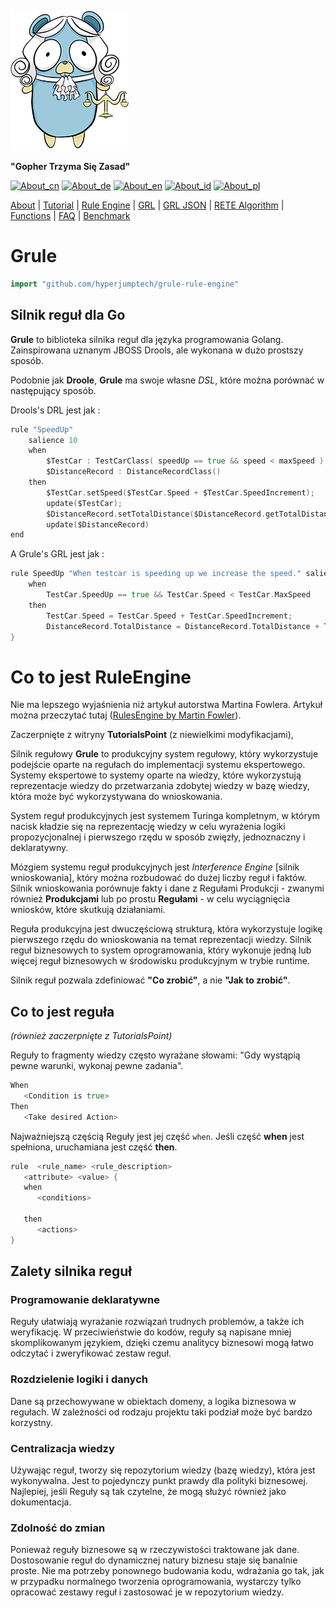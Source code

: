 [![Gopher Holds The Rules](https://github.com/hyperjumptech/grule-rule-engine/blob/master/gopher-grule.png?raw=true)](https://github.com/hyperjumptech/grule-rule-engine/blob/master/gopher-grule.png?raw=true)


__"Gopher Trzyma Się Zasad"__

[![About_cn](https://github.com/yammadev/flag-icons/blob/master/png/CN.png?raw=true)](../cn/About_cn.md)
[![About_de](https://github.com/yammadev/flag-icons/blob/master/png/DE.png?raw=true)](../de/About_de.md)
[![About_en](https://github.com/yammadev/flag-icons/blob/master/png/GB.png?raw=true)](../en/About_en.md)
[![About_id](https://github.com/yammadev/flag-icons/blob/master/png/ID.png?raw=true)](../id/About_id.md)
[![About_pl](https://github.com/yammadev/flag-icons/blob/master/png/PL.png?raw=true)](../pl/About_pl.md)

[About](About_pl.md) | [Tutorial](Tutorial_pl.md) | [Rule Engine](RuleEngine_pl.md) | [GRL](GRL_pl.md) | [GRL JSON](GRL_JSON_pl.md) | [RETE Algorithm](RETE_pl.md) | [Functions](Function_pl.md) | [FAQ](FAQ_pl.md) | [Benchmark](Benchmarking_pl.md)

# Grule

```go
import "github.com/hyperjumptech/grule-rule-engine"
```

## Silnik reguł dla Go

**Grule** to biblioteka silnika reguł dla języka programowania Golang. Zainspirowana uznanym JBOSS Drools, ale wykonana w dużo prostszy sposób.

Podobnie jak **Droole**, **Grule** ma swoje własne *DSL*, które można porównać w następujący sposób.

Drools's DRL jest jak :

```go
rule "SpeedUp"
    salience 10
    when
        $TestCar : TestCarClass( speedUp == true && speed < maxSpeed )
        $DistanceRecord : DistanceRecordClass()
    then
        $TestCar.setSpeed($TestCar.Speed + $TestCar.SpeedIncrement);
        update($TestCar);
        $DistanceRecord.setTotalDistance($DistanceRecord.getTotalDistance() + $TestCar.Speed)
        update($DistanceRecord)
end
```

A Grule's GRL jest jak :

```go
rule SpeedUp "When testcar is speeding up we increase the speed." salience 10  {
    when
        TestCar.SpeedUp == true && TestCar.Speed < TestCar.MaxSpeed
    then
        TestCar.Speed = TestCar.Speed + TestCar.SpeedIncrement;
        DistanceRecord.TotalDistance = DistanceRecord.TotalDistance + TestCar.Speed;
}
```

# Co to jest RuleEngine

Nie ma lepszego wyjaśnienia niż artykuł autorstwa Martina Fowlera. Artykuł można przeczytać tutaj ([RulesEngine by Martin Fowler](https://martinfowler.com/bliki/RulesEngine.html)).

Zaczerpnięte z witryny **TutorialsPoint** (z niewielkimi modyfikacjami),

Silnik regułowy **Grule** to produkcyjny system regułowy, który wykorzystuje podejście oparte na regułach do implementacji systemu ekspertowego. Systemy ekspertowe to systemy oparte na wiedzy, które wykorzystują reprezentacje wiedzy do przetwarzania zdobytej wiedzy w bazę wiedzy, która może być wykorzystywana do wnioskowania.

System reguł produkcyjnych jest systemem Turinga kompletnym, w którym nacisk kładzie się na reprezentację wiedzy w celu wyrażenia logiki propozycjonalnej i pierwszego rzędu w sposób zwięzły, jednoznaczny i deklaratywny.

Mózgiem systemu reguł produkcyjnych jest *Interference Engine* [silnik wnioskowania], który można rozbudować do dużej liczby reguł i faktów. Silnik wnioskowania porównuje fakty i dane z Regułami Produkcji - zwanymi również **Produkcjami** lub po prostu **Regułami** - w celu wyciągnięcia wniosków, które skutkują działaniami.

Reguła produkcyjna jest dwuczęściową strukturą, która wykorzystuje logikę pierwszego rzędu do wnioskowania na temat reprezentacji wiedzy. Silnik reguł biznesowych to system oprogramowania, który wykonuje jedną lub więcej reguł biznesowych w środowisku produkcyjnym w trybie runtime.

Silnik reguł pozwala zdefiniować **"Co zrobić"**, a nie **"Jak to zrobić"**.

## Co to jest reguła

*(również zaczerpnięte z TutorialsPoint)*

Reguły to fragmenty wiedzy często wyrażane słowami: "Gdy wystąpią pewne warunki, wykonaj pewne zadania".

```go
When
   <Condition is true>
Then
   <Take desired Action>
```

Najważniejszą częścią Reguły jest jej część `when`. Jeśli część **when** jest spełniona, uruchamiana jest część **then**.

```go
rule  <rule_name> <rule_description>
   <attribute> <value> {
   when
      <conditions>

   then
      <actions>
}
```

## Zalety silnika reguł

### Programowanie deklaratywne

Reguły ułatwiają wyrażanie rozwiązań trudnych problemów, a także ich weryfikację. W przeciwieństwie do kodów, reguły są napisane mniej skomplikowanym językiem, dzięki czemu analitycy biznesowi mogą łatwo odczytać i zweryfikować zestaw reguł.

### Rozdzielenie logiki i danych

Dane są przechowywane w obiektach domeny, a logika biznesowa w regułach. W zależności od rodzaju projektu taki podział może być bardzo korzystny.

### Centralizacja wiedzy

Używając reguł, tworzy się repozytorium wiedzy (bazę wiedzy), która jest wykonywalna. Jest to pojedynczy punkt prawdy dla polityki biznesowej. Najlepiej, jeśli Reguły są tak czytelne, że mogą służyć również jako dokumentacja.

### Zdolność do zmian

Ponieważ reguły biznesowe są w rzeczywistości traktowane jak dane. Dostosowanie reguł do dynamicznej natury biznesu staje się banalnie proste. Nie ma potrzeby ponownego budowania kodu, wdrażania go tak, jak w przypadku normalnego tworzenia oprogramowania, wystarczy tylko opracować zestawy reguł i zastosować je w repozytorium wiedzy.

